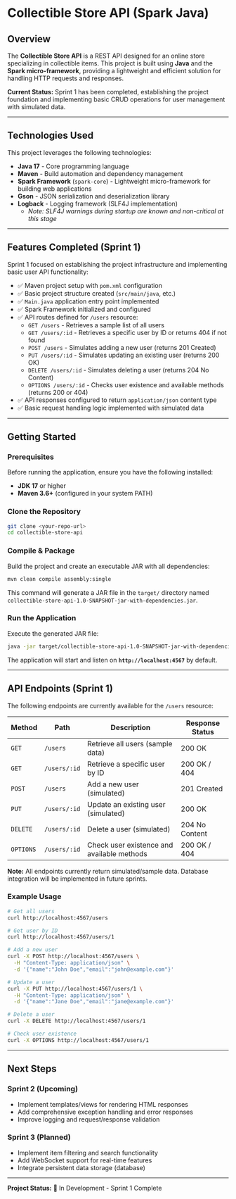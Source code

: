 # Collectible Store API (Spark Java)

## Overview

The **Collectible Store API** is a REST API designed for an online store specializing in collectible items. This project is built using **Java** and the **Spark micro-framework**, providing a lightweight and efficient solution for handling HTTP requests and responses.

**Current Status:** Sprint 1 has been completed, establishing the project foundation and implementing basic CRUD operations for user management with simulated data.

---

## Technologies Used

This project leverages the following technologies:

- **Java 17** - Core programming language
- **Maven** - Build automation and dependency management
- **Spark Framework** (`spark-core`) - Lightweight micro-framework for building web applications
- **Gson** - JSON serialization and deserialization library
- **Logback** - Logging framework (SLF4J implementation)
  - *Note: SLF4J warnings during startup are known and non-critical at this stage*

---

## Features Completed (Sprint 1)

Sprint 1 focused on establishing the project infrastructure and implementing basic user API functionality:

- ✅ Maven project setup with `pom.xml` configuration
- ✅ Basic project structure created (`src/main/java`, etc.)
- ✅ `Main.java` application entry point implemented
- ✅ Spark Framework initialized and configured
- ✅ API routes defined for `/users` resource:
  - `GET /users` - Retrieves a sample list of all users
  - `GET /users/:id` - Retrieves a specific user by ID or returns 404 if not found
  - `POST /users` - Simulates adding a new user (returns 201 Created)
  - `PUT /users/:id` - Simulates updating an existing user (returns 200 OK)
  - `DELETE /users/:id` - Simulates deleting a user (returns 204 No Content)
  - `OPTIONS /users/:id` - Checks user existence and available methods (returns 200 or 404)
- ✅ API responses configured to return `application/json` content type
- ✅ Basic request handling logic implemented with simulated data

---

## Getting Started

### Prerequisites

Before running the application, ensure you have the following installed:

- **JDK 17** or higher
- **Maven 3.6+** (configured in your system PATH)

### Clone the Repository
```bash
git clone <your-repo-url>
cd collectible-store-api
```

### Compile & Package

Build the project and create an executable JAR with all dependencies:
```bash
mvn clean compile assembly:single
```

This command will generate a JAR file in the `target/` directory named `collectible-store-api-1.0-SNAPSHOT-jar-with-dependencies.jar`.

### Run the Application

Execute the generated JAR file:
```bash
java -jar target/collectible-store-api-1.0-SNAPSHOT-jar-with-dependencies.jar
```

The application will start and listen on **`http://localhost:4567`** by default.

---

## API Endpoints (Sprint 1)

The following endpoints are currently available for the `/users` resource:

| Method   | Path           | Description                                      | Response Status |
|----------|----------------|--------------------------------------------------|-----------------|
| `GET`    | `/users`       | Retrieve all users (sample data)                 | 200 OK          |
| `GET`    | `/users/:id`   | Retrieve a specific user by ID                   | 200 OK / 404    |
| `POST`   | `/users`       | Add a new user (simulated)                       | 201 Created     |
| `PUT`    | `/users/:id`   | Update an existing user (simulated)              | 200 OK          |
| `DELETE` | `/users/:id`   | Delete a user (simulated)                        | 204 No Content  |
| `OPTIONS`| `/users/:id`   | Check user existence and available methods       | 200 OK / 404    |

**Note:** All endpoints currently return simulated/sample data. Database integration will be implemented in future sprints.

### Example Usage
```bash
# Get all users
curl http://localhost:4567/users

# Get user by ID
curl http://localhost:4567/users/1

# Add a new user
curl -X POST http://localhost:4567/users \
  -H "Content-Type: application/json" \
  -d '{"name":"John Doe","email":"john@example.com"}'

# Update a user
curl -X PUT http://localhost:4567/users/1 \
  -H "Content-Type: application/json" \
  -d '{"name":"Jane Doe","email":"jane@example.com"}'

# Delete a user
curl -X DELETE http://localhost:4567/users/1

# Check user existence
curl -X OPTIONS http://localhost:4567/users/1
```

---

## Next Steps

### Sprint 2 (Upcoming)
- Implement templates/views for rendering HTML responses
- Add comprehensive exception handling and error responses
- Improve logging and request/response validation

### Sprint 3 (Planned)
- Implement item filtering and search functionality
- Add WebSocket support for real-time features
- Integrate persistent data storage (database)

---



**Project Status:** 🚧 In Development - Sprint 1 Complete